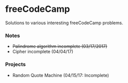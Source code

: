 # freeCodeCamp

Solutions to various interesting freeCodeCamp problems.

### Notes
- ~~Palindrome algorithm incomplete (03/17/2017)~~
- Cipher incomplete (04/04/17)

### Projects
- Random Quote Machine (04/15/17: Incomplete)
